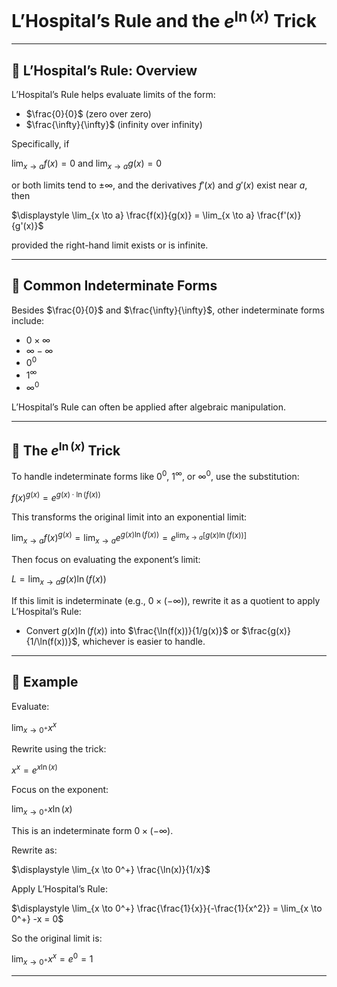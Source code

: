 <!-- File: calculus/lhospital_rule.md -->

# L’Hospital’s Rule and the $e^{\ln(x)}$ Trick

---

## 🔸 L’Hospital’s Rule: Overview

L’Hospital’s Rule helps evaluate limits of the form:

- $\frac{0}{0}$ (zero over zero)  
- $\frac{\infty}{\infty}$ (infinity over infinity)

Specifically, if

$\lim_{x \to a} f(x) = 0$ and $\lim_{x \to a} g(x) = 0$

or both limits tend to $\pm \infty$, and the derivatives $f'(x)$ and $g'(x)$ exist near $a$, then

$\displaystyle \lim_{x \to a} \frac{f(x)}{g(x)} = \lim_{x \to a} \frac{f'(x)}{g'(x)}$

provided the right-hand limit exists or is infinite.

---

## 🔸 Common Indeterminate Forms

Besides $\frac{0}{0}$ and $\frac{\infty}{\infty}$, other indeterminate forms include:

- $0 \times \infty$  
- $\infty - \infty$  
- $0^0$  
- $1^\infty$  
- $\infty^0$

L’Hospital’s Rule can often be applied after algebraic manipulation.

---

## 🔸 The $e^{\ln(x)}$ Trick

To handle indeterminate forms like $0^0$, $1^\infty$, or $\infty^0$, use the substitution:

$f(x)^{g(x)} = e^{g(x) \cdot \ln(f(x))}$

This transforms the original limit into an exponential limit:

$\displaystyle \lim_{x \to a} f(x)^{g(x)} = \lim_{x \to a} e^{g(x) \ln(f(x))} = e^{\lim_{x \to a} \big[g(x) \ln(f(x))\big]}$

Then focus on evaluating the exponent’s limit:

$L = \lim_{x \to a} g(x) \ln(f(x))$

If this limit is indeterminate (e.g., $0 \times (-\infty)$), rewrite it as a quotient to apply L’Hospital’s Rule:

- Convert $g(x) \ln(f(x))$ into $\frac{\ln(f(x))}{1/g(x)}$ or $\frac{g(x)}{1/\ln(f(x))}$, whichever is easier to handle.

---

## 🔸 Example

Evaluate:

$\displaystyle \lim_{x \to 0^+} x^x$

Rewrite using the trick:

$x^x = e^{x \ln(x)}$

Focus on the exponent:

$\displaystyle \lim_{x \to 0^+} x \ln(x)$

This is an indeterminate form $0 \times (-\infty)$.

Rewrite as:

$\displaystyle \lim_{x \to 0^+} \frac{\ln(x)}{1/x}$

Apply L’Hospital’s Rule:

$\displaystyle \lim_{x \to 0^+} \frac{\frac{1}{x}}{-\frac{1}{x^2}} = \lim_{x \to 0^+} -x = 0$

So the original limit is:

$\displaystyle \lim_{x \to 0^+} x^x = e^0 = 1$

---
